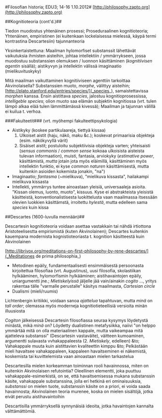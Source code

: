 #Filosofian historia; EDU3; 14-16 1.10.2012#
[http://philosophy.zapto.org](http://philosophy.zapto.org)

##Kognitioteoria (cont'd.)##

Tiedon muodostus yhtenäinen prosessi; Proseduraalinen kognitioteoria;
Yhtenäinen, empiristinen (ei kuitenkaan lockelaisessa mielessä, käypä termi
kontrastina Descartesiin) tajunnanteoria

Yksinkertaistettuna: Maailman hylomorfiset substanssit lähettävät vaikutuksia ihmisten aisteihin,
johtaa intellektiin / ymmärrykseen, jossa muodostuu substanssien olemuksen / luonnon
käsittäminen (_kognitiivisen agentin_ sisällä); 
aistikyvyn ja intellektin välissä imaginaatio (mielikuvituskyky)

Mitä maailman vaikuttaminen kognitiiviseen agenttiin tarkoittaa Akvinolaisella?
Substanssien muoto, _morphe_, välittyy aisteihin; [http://plato.stanford.edu/entries/species/](_species_), samaistettavissa
_morphen_ kanssa. Ensin aistittava _species_, jalostuu kognitioprosessissa,
_intelligeble species_; olion muoto saa elämän subjektin kognitiossa (vrt. tulen lämpö
alkaa elää tulen lämmittämässä kivessä); Maailman ja tajunnan välillä ei kuilua t. verhoa.

###Fakulteetit###
(vrt. myöhempi fakulteettipsykologia)

* Aistikyky (koskee partikulaareja, tiettyä kissaa)
    1. Ulkoiset aistit (haju, näkö, maku &amp;c.); koskevat primaarisia objekteja (esim. näkökyvyllä värit)
    2. Sisäiset aistit; postuloitu subjektiivisia objekteja varten; 
    yhteisaisti (_sensus commonis_ / _common sense_ kokoaa ulkoisista aisteista tulevan informaation), 
    muisti, fantasia, arviokyky (_estimative power_, käsittämistä, _mutta_ jotain jota
    myös eläimillä, käsittäminen myös intellektin funktio, ei kyse _common naturen_ käsittämisestä,
    mutta kuitenkin asioiden kokemista jonakin, "na") 
* Imaginaatio; _fantasma_ (~mielikuva), "mielikuva kissasta", hailakampi mielikuva kissasta
* Intellekti, ymmärrys tuntee ainoastaan yleisiä, universaaleja asioita. "Kissan olemus, luonto, muoto", kissuus.
Kyse ei abstrakteista yleisistä käsitteistä, konventionalistisesta luokittelusta vaan maailmassa itsessään
olevien luokkien käsittämstä, irroitettu _hylestä_, mutta edelleen sama _species_ kuin kissa

##Descartes (1600-luvulla mennään)##

Descartesin kognitioteoria voidaan asettaa vastakkain tai nähdä irtiottona Aristoteelisestta
empirismistä (kuten Akvinolainen); Descartes kuitenkin kauempana modernista kognistioteoriasta
t. kognition käsitteestä kuin Akvinolainen

[http://librivox.org/meditations-on-first-philosophy-by-rene-descartes/](_Meditationes de prima philosophia_)

* Metodinen epäily, fundamentaalisesti ensimmäisestä persoonasta kirjoitettua filosofiaa (vrt. Augustinus),
uusi filosofia, skolastiikan hylkääminen, hylomorfismin hylkääminen; aistihavaintojen epäily, uniargumentti jne.;
_Mietiskelyissä_ jäljelle jää vain/ainakin _cogito_ &hellip;, yritys rakentaa tälle "varmalle perustalle" käsitys maailmasta,
_Cartesian circle_
* Dualismi (mieli/ruumis)

Lichtenbergin kritiikki, voidaan sanoa _ajattelua_ tapahtuvan, mutta _minä_ on _tall order_; olemassa myös
moderneja kognitiotieteellisiä versioita minän illuusiosta

_Cogiton_ jälkeisessä Descartesin filosofiassa seuraa kysymys löydetystä minästä, mikä _minä_ on?
Löydetty dualistinen metafysiikka, naiivi "on helppo ymmärtää mitä on olla materiaalinen kappale, mutta
vaikeampaa mitä ajatteleva substanssi" (Descartesin vastaväite), väitteen kumoaminen, argumentti
sulavasta vvhakappaleesta (2. _Mietiskely_, edelleen) &to; Vahakappale muuta kuin aistittavien kvaliteettin
kimppu &to; Pelkästään mieli havaitsee vahakappaleen, kappaleen havaitseminen ei näkemistä, koskemista
tai kuvittelemista vaan ainoastaan mielen tarkastelua

Descartesilla mielen korkeamman toiminnan rooli havainnossa, miten on kuitenkin Akvinolaisen refutointia?
Oleellinen elementti, joka puuttuu vahakappale-esimerkistä, on se, että havaitsemisessa mukana
substanssin käsite, vahakappale substanssina, jolla eri hetkinä eri ominaisuuksia, _substanssi_ on
mielen tuote, substanssin käsite on a priori, ei voida saada havainnosta; Akvinolainen teoria
murenee, koska on mielen sisältöjä, jotka eivät perustu aistihavaintoihin 

Descartisilla ymmärryksellä synnynäisiä ideoita, jotka havaintojen kannalta välttämättömiä.

